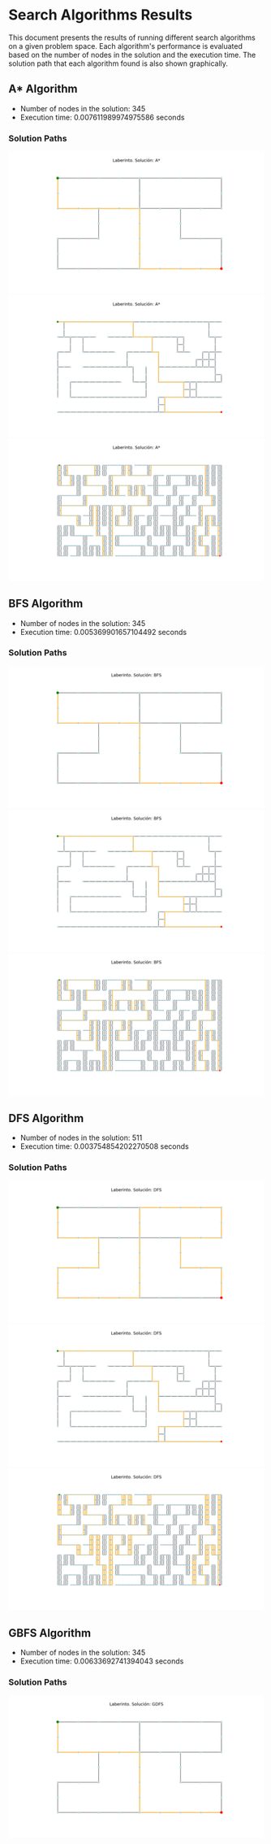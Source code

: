 
# Search Algorithms Results

This document presents the results of running different search algorithms on a given problem space. Each algorithm's performance is evaluated based on the number of nodes in the solution and the execution time. The solution path that each algorithm found is also shown graphically.

## A* Algorithm
- Number of nodes in the solution: 345
- Execution time: 0.007611989974975586 seconds

### Solution Paths
![A* Solution 1](a_star_1.png)
![A* Solution 2](a_star_2.png)
![A* Solution 3](a_star_3.png)

## BFS Algorithm
- Number of nodes in the solution: 345
- Execution time: 0.005369901657104492 seconds

### Solution Paths
![BFS Solution 1](bfs_1.png)
![BFS Solution 2](bfs_2.png)
![BFS Solution 3](bfs_3.png)

## DFS Algorithm
- Number of nodes in the solution: 511
- Execution time: 0.003754854202270508 seconds

### Solution Paths
![DFS Solution 1](dfs_1.png)
![DFS Solution 2](dfs_2.png)
![DFS Solution 3](dfs_3.png)

## GBFS Algorithm
- Number of nodes in the solution: 345
- Execution time: 0.00633692741394043 seconds

### Solution Paths
![GBFS Solution 1](gbfs_1.png)
